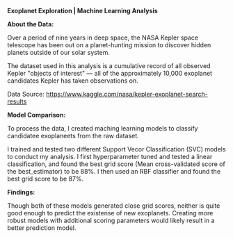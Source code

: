 **Exoplanet Exploration | Machine Learning Analysis**

**About the Data:**

Over a period of nine years in deep space, the NASA Kepler space telescope has been out on a planet-hunting mission to discover hidden planets outside of our solar system.

The dataset used in this analysis is a cumulative record of all observed Kepler "objects of interest" — all of the approximately 10,000 exoplanet candidates Kepler has taken observations on.

Data Source: https://www.kaggle.com/nasa/kepler-exoplanet-search-results 

**Model Comparison:**

To process the data, I created maching learning models to classify candidatee exoplaneets from the raw dataset. 

I trained and tested two different Support Vecor Classification (SVC) models to conduct my analysis. I first hyperparameter tuned and tested a linear classification, and found the best grid score (Mean cross-validated score of the best_estimator) to be 88%. I then used an RBF classifier and found the best grid score to be 87%. 

**Findings:**

Though both of these models generated close grid scores, neither is quite good enough to predict the existense of new exoplanets. Creating more robust models with additional scoring parameters would likely result in a better prediction model. 
